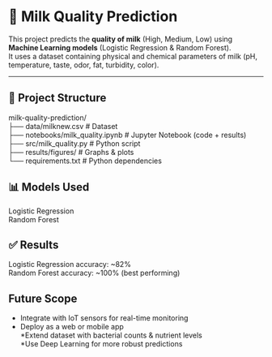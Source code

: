 # 🥛 Milk Quality Prediction

This project predicts the **quality of milk** (High, Medium, Low) using **Machine Learning models** (Logistic Regression & Random Forest).  
It uses a dataset containing physical and chemical parameters of milk (pH, temperature, taste, odor, fat, turbidity, color).

---

## 📂 Project Structure
milk-quality-prediction/<br>
├── data/milknew.csv # Dataset<br>
├── notebooks/milk_quality.ipynb # Jupyter Notebook (code + results)<br>
├── src/milk_quality.py # Python script<br>
├── results/figures/ # Graphs & plots<br>
└── requirements.txt # Python dependencies<br>

## 📊 Models Used
Logistic Regression<br>
Random Forest

## ✅ Results
Logistic Regression accuracy: ~82%<br>
Random Forest accuracy: ~100% (best performing)

## Future Scope
* Integrate with IoT sensors for real-time monitoring<br>
* Deploy as a web or mobile app<br>
*Extend dataset with bacterial counts & nutrient levels<br>
*Use Deep Learning for more robust predictions<br>
